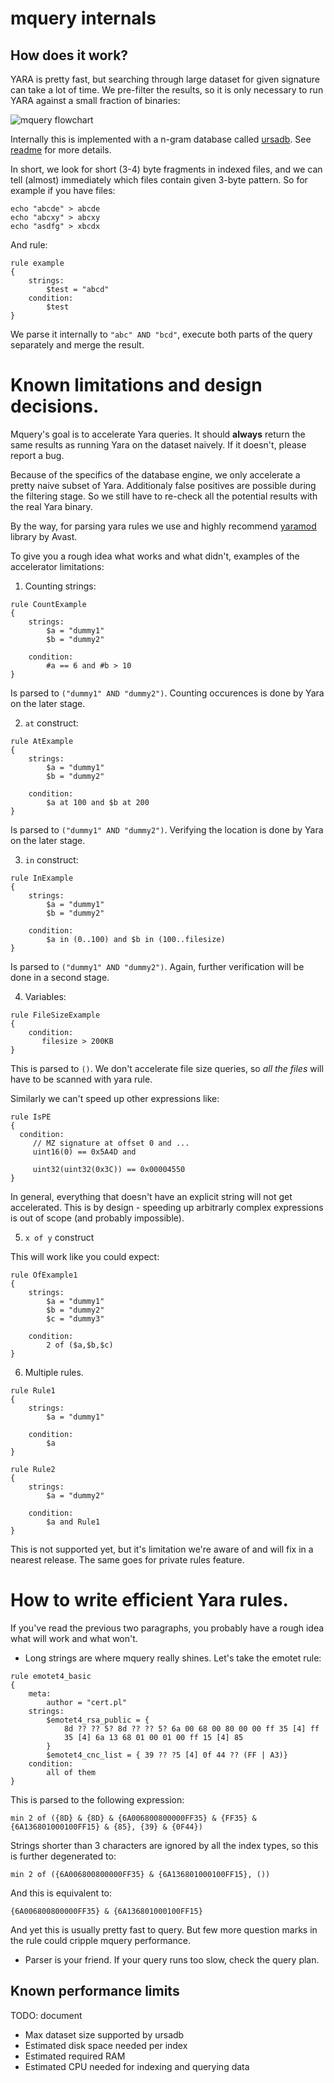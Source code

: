 # mquery internals

## How does it work?

YARA is pretty fast, but searching through large dataset for given
signature can take a lot of time. We pre-filter the results, so it is only
necessary to run YARA against a small fraction of binaries:

![mquery flowchart](docs/mquery-flowchart.png?raw=1)

Internally this is implemented with a n-gram database called
[ursadb](https://github.com/CERT-Polska/ursadb/).
See [readme](https://github.com/CERT-Polska/ursadb/) for more details.

In short, we look for short (3-4) byte fragments in indexed files, and we can
tell (almost) immediately which files contain given 3-byte pattern. So for
example if you have files:

```
echo "abcde" > abcde
echo "abcxy" > abcxy
echo "asdfg" > xbcdx
```

And rule:

```
rule example
{
    strings:
        $test = "abcd"
    condition:
        $test
}
```

We parse it internally to `"abc" AND "bcd"`, execute both parts of the query
separately and merge the result.

# Known limitations and design decisions.

Mquery's goal is to accelerate Yara queries. It should **always** return the
same results as running Yara on the dataset naively. If it doesn't, please
report a bug.

Because of the specifics of the database engine, we only accelerate a pretty
naive subset of Yara. Additionaly false positives are possible during the
filtering stage. So we still have to re-check all the potential
results with the real Yara binary.

By the way, for parsing yara rules we use and highly recommend
[yaramod](https://github.com/avast/yaramod) library by Avast.

To give you a rough idea what works and what didn't, examples of the
accelerator limitations:

1. Counting strings:

```
rule CountExample
{
    strings:
        $a = "dummy1"
        $b = "dummy2"

    condition:
        #a == 6 and #b > 10
}
```

Is parsed to `("dummy1" AND "dummy2")`. Counting occurences is done by Yara on
the later stage.

2. `at` construct:

```
rule AtExample
{
    strings:
        $a = "dummy1"
        $b = "dummy2"

    condition:
        $a at 100 and $b at 200
}
```

Is parsed to `("dummy1" AND "dummy2")`. Verifying the location is done by Yara
on the later stage.

3. `in` construct:

```
rule InExample
{
    strings:
        $a = "dummy1"
        $b = "dummy2"

    condition:
        $a in (0..100) and $b in (100..filesize)
}
```

Is parsed to `("dummy1" AND "dummy2")`. Again, further verification
will be done in a second stage.


4. Variables:

```
rule FileSizeExample
{
    condition:
       filesize > 200KB
}
```

This is parsed to `()`. We don't accelerate file size queries, so
*all the files* will have to be scanned with yara rule.

Similarly we can't speed up other expressions like:

```
rule IsPE
{
  condition:
     // MZ signature at offset 0 and ...
     uint16(0) == 0x5A4D and

     uint32(uint32(0x3C)) == 0x00004550
}
```

In general, everything that doesn't have an explicit string will not get
accelerated. This is by design - speeding up arbitrarly complex expressions
is out of scope (and probably impossible).

5. `x of y` construct

This will work like you could expect:

```
rule OfExample1
{
    strings:
        $a = "dummy1"
        $b = "dummy2"
        $c = "dummy3"

    condition:
        2 of ($a,$b,$c)
}
```

6. Multiple rules.

```
rule Rule1
{
    strings:
        $a = "dummy1"

    condition:
        $a
}

rule Rule2
{
    strings:
        $a = "dummy2"

    condition:
        $a and Rule1
}
```

This is not supported yet, but it's limitation we're aware of and will
fix in a nearest release. The same goes for private rules feature.

# How to write efficient Yara rules.

If you've read the previous two paragraphs, you probably have a rough idea
what will work and what won't.

- Long strings are where mquery really shines. Let's take the emotet rule:

```
rule emotet4_basic
{
    meta:
        author = "cert.pl"
    strings:
        $emotet4_rsa_public = {
            8d ?? ?? 5? 8d ?? ?? 5? 6a 00 68 00 80 00 00 ff 35 [4] ff
            35 [4] 6a 13 68 01 00 01 00 ff 15 [4] 85
        }
        $emotet4_cnc_list = { 39 ?? ?5 [4] 0f 44 ?? (FF | A3)}
    condition:
        all of them
}
```

This is parsed to the following expression:

```
min 2 of ({8D} & {8D} & {6A006800800000FF35} & {FF35} & {6A136801000100FF15} & {85}, {39} & {0F44})
```

Strings shorter than 3 characters are ignored by all the index types, so
this is further degenerated to:

```
min 2 of ({6A006800800000FF35} & {6A136801000100FF15}, ())
```

And this is equivalent to:

```
{6A006800800000FF35} & {6A136801000100FF15}
```

And yet this is usually pretty fast to query. But few more question marks in
the rule could cripple mquery performance.

- Parser is your friend. If your query runs too slow, check the query plan.

## Known performance limits

TODO: document

 - Max dataset size supported by ursadb
 - Estimated disk space needed per index
 - Estimated required RAM
 - Estimated CPU needed for indexing and querying data
